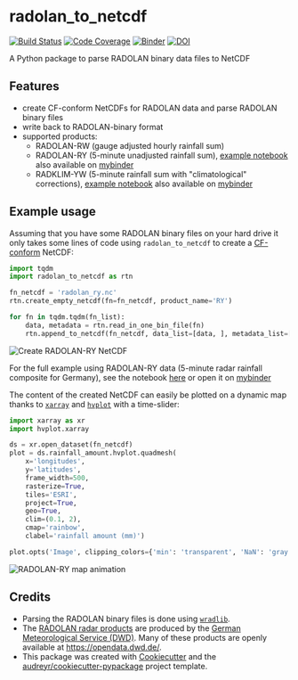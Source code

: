 # radolan_to_netcdf

[![Build Status](https://img.shields.io/travis/cchwala/radolan_to_netcdf.svg)](https://travis-ci.org/cchwala/radolan_to_netcdf) [![Code Coverage](https://img.shields.io/codecov/c/github/cchwala/radolan_to_netcdf.svg)](https://codecov.io/gh/cchwala/radolan_to_netcdf) [![Binder](https://mybinder.org/badge_logo.svg)](https://mybinder.org/v2/gh/cchwala/radolan_to_netcdf/HEAD) [![DOI](https://zenodo.org/badge/DOI/10.5281/zenodo.4452204.svg)](https://doi.org/10.5281/zenodo.4452204)



A Python package to parse RADOLAN binary data files to NetCDF

## Features

* create CF-conform NetCDFs for RADOLAN data and parse RADOLAN binary files
* write back to RADOLAN-binary format
* supported products:
    * RADOLAN-RW (gauge adjusted hourly rainfall sum)
    * RADOLAN-RY (5-minute unadjusted rainfall sum), [example notebook](notebooks/example_download_and_parse_radolan-ry_data.ipynb) also available on [mybinder](https://mybinder.org/v2/gh/cchwala/radolan_to_netcdf/HEAD?filepath=notebooks%2Fexample_download_and_parse_radolan-ry_data.ipynb)
    * RADKLIM-YW (5-minute rainfall sum with "climatological" corrections), [example notebook](notebooks/example_download_and_parse_radklim-yw_data.ipynb) also available on [mybinder](https://mybinder.org/v2/gh/cchwala/radolan_to_netcdf/HEAD?filepath=notebooks%2Fexample_download_and_parse_radklim-yw_data.ipynb)


## Example usage

Assuming that you have some RADOLAN binary files on your hard drive it only takes some lines of code using `radolan_to_netcdf` to create a [CF-conform](http://cfconventions.org/) NetCDF:

```python
import tqdm
import radolan_to_netcdf as rtn

fn_netcdf = 'radolan_ry.nc'
rtn.create_empty_netcdf(fn=fn_netcdf, product_name='RY')

for fn in tqdm.tqdm(fn_list):
    data, metadata = rtn.read_in_one_bin_file(fn)
    rtn.append_to_netcdf(fn_netcdf, data_list=[data, ], metadata_list=[metadata, ],)
```

![Create RADOLAN-RY NetCDF](images/create_radolan_ry_netcdf.gif)

For the full example using RADOLAN-RY data (5-minute radar rainfall composite for Germany), see the notebook [here](notebooks/example_download_and_parse_radolan-ry_data.ipynb) or open it on [mybinder](https://mybinder.org/v2/gh/cchwala/radolan_to_netcdf/HEAD?filepath=notebooks%2Fexample_download_and_parse_radolan-ry_data.ipynb)

The content of the created NetCDF can easily be plotted on a dynamic map thanks to [`xarray`](http://xarray.pydata.org) and [`hvplot`](https://hvplot.holoviz.org/) with a time-slider:

```python
import xarray as xr
import hvplot.xarray

ds = xr.open_dataset(fn_netcdf)
plot = ds.rainfall_amount.hvplot.quadmesh(
    x='longitudes', 
    y='latitudes',
    frame_width=500, 
    rasterize=True,
    tiles='ESRI', 
    project=True, 
    geo=True, 
    clim=(0.1, 2), 
    cmap='rainbow', 
    clabel='rainfall amount (mm)')

plot.opts('Image', clipping_colors={'min': 'transparent', 'NaN': 'gray'}, alpha=0.5, toolbar='above')
```

![RADOLAN-RY map animation](images/radolan_ry_map_animation.gif)

## Credits

* Parsing the RADOLAN binary files is done using [`wradlib`](https://wradlib.org/).
* The [RADOLAN radar products](https://www.dwd.de/DE/leistungen/radolan/radolan_info/radolan_poster_201711_en_pdf.pdf;jsessionid=4E56FC617A4463815FE89E1247830E81.live11042?__blob=publicationFile&v=2) are produced by the [German Meteorological Service (DWD)](https://www.dwd.de).  Many of these products are openly available at https://opendata.dwd.de/.
* This package was created with [Cookiecutter](https://github.com/audreyr/cookiecutter) and the [audreyr/cookiecutter-pypackage](https://github.com/audreyr/cookiecutter-pypackage) project template.

